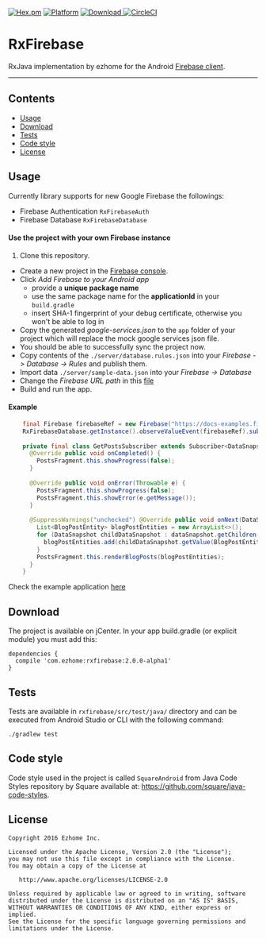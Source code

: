 [![Hex.pm](https://img.shields.io/hexpm/l/plug.svg)](http://www.apache.org/licenses/LICENSE-2.0) [![Platform](https://img.shields.io/badge/platform-android-green.svg)](http://developer.android.com/index.html)
[ ![Download](https://api.bintray.com/packages/ezhome/maven/rxfirebase/images/download.svg) ](https://bintray.com/ezhome/maven/rxfirebase/_latestVersion)
[![CircleCI](https://circleci.com/gh/ezhome/Android-RxFirebase.svg?style=shield)](https://circleci.com/gh/ezhome/Android-RxFirebase)

# RxFirebase

RxJava implementation by ezhome for the Android [Firebase client](https://www.firebase.com/docs/android/).

----
Contents
--------
- [Usage](#usage)
- [Download](#download)
- [Tests](#tests)
- [Code style](#code-style)
- [License](#license)

Usage
-----

Currently library supports for new Google Firebase the followings:
- Firebase Authentication `RxFirebaseAuth`
- Firebase Database `RxFirebaseDatabase`

#### Use the project with your own Firebase instance

1. Clone this repository.
- Create a new project in the [Firebase console](https://console.firebase.google.com/).
- Click *Add Firebase to your Android app*
  * provide a **unique package name**
  * use the same package name for the **applicationId** in your `build.gradle`
  * insert SHA-1 fingerprint of your debug certificate, otherwise you won't be able to log in
- Copy the generated *google-services.json* to the `app` folder of your project which will replace the mock google services json file.
- You should be able to successfully sync the project now.
- Copy contents of the `./server/database.rules.json` into your *Firebase -> Database -> Rules* and publish them.
- Import data `./server/sample-data.json` into your *Firebase -> Database* 
- Change the *Firebase URL path* in this [file](https://github.com/ezhome/Android-RxFirebase/blob/master/app/src/main/java/com/ezhome/rxfirebasedemo/PostsFragment.java#L30)  
- Build and run the app.

#### Example

```java
    final Firebase firebaseRef = new Firebase("https://docs-examples.firebaseio.com/web/saving-data/fireblog/posts");
    RxFirebaseDatabase.getInstance().observeValueEvent(firebaseRef).subscribe(new GetPostsSubscriber());
  
    private final class GetPostsSubscriber extends Subscriber<DataSnapshot> {
      @Override public void onCompleted() {
        PostsFragment.this.showProgress(false);
      }
    
      @Override public void onError(Throwable e) {
        PostsFragment.this.showProgress(false);
        PostsFragment.this.showError(e.getMessage());
      }
    
      @SuppressWarnings("unchecked") @Override public void onNext(DataSnapshot dataSnapshot) {
        List<BlogPostEntity> blogPostEntities = new ArrayList<>();
        for (DataSnapshot childDataSnapshot : dataSnapshot.getChildren()) {
          blogPostEntities.add(childDataSnapshot.getValue(BlogPostEntity.class));
        }
        PostsFragment.this.renderBlogPosts(blogPostEntities);
      }
    }
```     

Check the example application [here](https://github.com/ezhome/Android-RxFirebase/tree/master/app)

Download
--------
The project is available on jCenter. In your app build.gradle (or explicit module) you must add this:
```
dependencies {
  compile 'com.ezhome:rxfirebase:2.0.0-alpha1'
}
```


Tests
-----

Tests are available in `rxfirebase/src/test/java/` directory and can be executed from Android Studio or CLI with the following command:

```
./gradlew test
```

Code style
----------

Code style used in the project is called `SquareAndroid` from Java Code Styles repository by Square available at: https://github.com/square/java-code-styles.


License
-------

    Copyright 2016 Ezhome Inc.

    Licensed under the Apache License, Version 2.0 (the "License");
    you may not use this file except in compliance with the License.
    You may obtain a copy of the License at

       http://www.apache.org/licenses/LICENSE-2.0

    Unless required by applicable law or agreed to in writing, software
    distributed under the License is distributed on an "AS IS" BASIS,
    WITHOUT WARRANTIES OR CONDITIONS OF ANY KIND, either express or implied.
    See the License for the specific language governing permissions and
    limitations under the License.